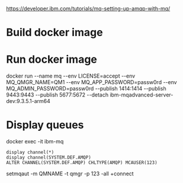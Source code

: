 https://developer.ibm.com/tutorials/mq-setting-up-amqp-with-mq/

# Build docker image 


# Run docker image 

docker run  --name mq --env LICENSE=accept --env MQ_QMGR_NAME=QM1 --env MQ_APP_PASSWORD=passw0rd --env MQ_ADMIN_PASSWORD=passw0rd --publish 1414:1414 --publish 9443:9443 --publish 5677:5672 --detach ibm-mqadvanced-server-dev:9.3.5.1-arm64  
  
# Display queues 

docker exec -it ibm-mq 

    display channel(*)
    display channel(SYSTEM.DEF.AMQP)
    ALTER CHANNEL(SYSTEM.DEF.AMQP) CHLTYPE(AMQP) MCAUSER(123)


setmqaut -m QMNAME -t qmgr -p 123 -all +connect